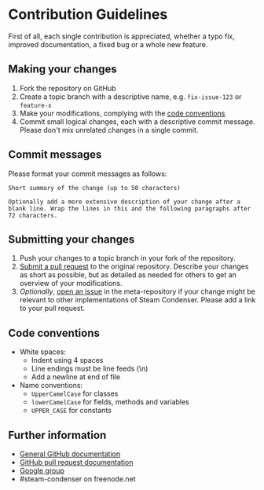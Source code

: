 Contribution Guidelines
=======================

First of all, each single contribution is appreciated, whether a typo fix,
improved documentation, a fixed bug or a whole new feature.

## Making your changes

 1. Fork the repository on GitHub
 2. Create a topic branch with a descriptive name, e.g. `fix-issue-123` or
    `feature-x`
 3. Make your modifications, complying with the
    [code conventions](#code-conventions)
 4. Commit small logical changes, each with a descriptive commit message.
    Please don't mix unrelated changes in a single commit.

## Commit messages

Please format your commit messages as follows:

    Short summary of the change (up to 50 characters)

    Optionally add a more extensive description of your change after a
    blank line. Wrap the lines in this and the following paragraphs after
    72 characters.

## Submitting your changes

 1. Push your changes to a topic branch in your fork of the repository.
 2. [Submit a pull request][pr] to the original repository.
    Describe your changes as short as possible, but as detailed as needed for
    others to get an overview of your modifications.
 3. *Optionally*, [open an issue][issue] in the meta-repository if your change
    might be relevant to other implementations of Steam Condenser. Please add a
    link to your pull request.

## Code conventions

 * White spaces:
   * Indent using 4 spaces
   * Line endings must be line feeds (\n)
   * Add a newline at end of file
 * Name conventions:
   * `UpperCamelCase` for classes
   * `lowerCamelCase` for fields, methods and variables
   * `UPPER_CASE` for constants

## Further information

 * [General GitHub documentation][gh-help]
 * [GitHub pull request documentation][gh-pr]
 * [Google group][mail]
 * \#steam-condenser on freenode.net

 [gh-help]: https://help.github.com
 [gh-pr]:   https://help.github.com/send-pull-requests
 [issue]:   https://github.com/koraktor/steam-condenser/issues/new
 [mail]:    https://groups.google.com/group/steam-condenser
 [pr]:      https://github.com/koraktor/steam-condenser-php/pull/new
